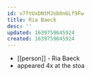 ```yaml
---
id: v7ftUxDNtMJob0n6Lf9Fw
title: Ria Baeck
desc: ''
updated: 1639759645924
created: 1639759645924
---
```



- [[person]] - Ria Baeck
- appeared 4x at the stoa
